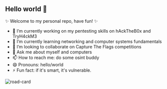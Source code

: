 ## Hello world 👋

✨ Welcome to my personal repo, have fun! ✨

<!--
**iamkira420/iamkira420** is a ✨ _special_ ✨ repository because its `README.md` (this file) appears on your GitHub profile.

Here are some ideas to get you started: - 🤔 I’m looking for help with 

-->

- 🔭 I’m currently working on my pentesting skills on hAckTheB0x and TryH4ckM3
- 🌱 I’m currently learning networking and computer systems fundamentals
- 👯 I’m looking to collaborate on Capture The Flags competitions
- 💬 Ask me about myself and computers
- 📫 How to reach me: do some osint buddy
- 😄 Pronouns: hello/world
- ⚡ Fun fact: if it's smart, it's vulnerable. 

![road-card](https://github.com/iamkira420/iamkira420/assets/75730786/10dcd24c-ede4-494b-abde-0496517842ef)
